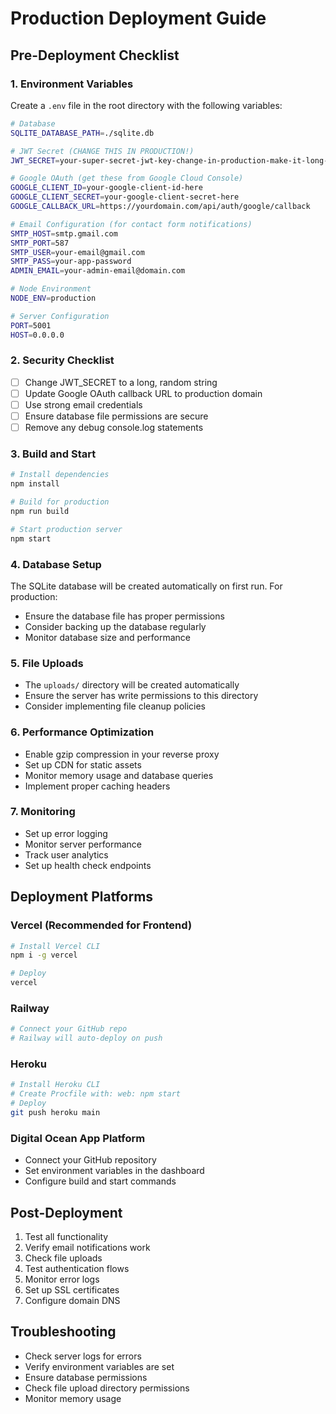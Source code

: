 # Production Deployment Guide

## Pre-Deployment Checklist

### 1. Environment Variables
Create a `.env` file in the root directory with the following variables:

```bash
# Database
SQLITE_DATABASE_PATH=./sqlite.db

# JWT Secret (CHANGE THIS IN PRODUCTION!)
JWT_SECRET=your-super-secret-jwt-key-change-in-production-make-it-long-and-random

# Google OAuth (get these from Google Cloud Console)
GOOGLE_CLIENT_ID=your-google-client-id-here
GOOGLE_CLIENT_SECRET=your-google-client-secret-here
GOOGLE_CALLBACK_URL=https://yourdomain.com/api/auth/google/callback

# Email Configuration (for contact form notifications)
SMTP_HOST=smtp.gmail.com
SMTP_PORT=587
SMTP_USER=your-email@gmail.com
SMTP_PASS=your-app-password
ADMIN_EMAIL=your-admin-email@domain.com

# Node Environment
NODE_ENV=production

# Server Configuration
PORT=5001
HOST=0.0.0.0
```

### 2. Security Checklist
- [ ] Change JWT_SECRET to a long, random string
- [ ] Update Google OAuth callback URL to production domain
- [ ] Use strong email credentials
- [ ] Ensure database file permissions are secure
- [ ] Remove any debug console.log statements

### 3. Build and Start
```bash
# Install dependencies
npm install

# Build for production
npm run build

# Start production server
npm start
```

### 4. Database Setup
The SQLite database will be created automatically on first run. For production:
- Ensure the database file has proper permissions
- Consider backing up the database regularly
- Monitor database size and performance

### 5. File Uploads
- The `uploads/` directory will be created automatically
- Ensure the server has write permissions to this directory
- Consider implementing file cleanup policies

### 6. Performance Optimization
- Enable gzip compression in your reverse proxy
- Set up CDN for static assets
- Monitor memory usage and database queries
- Implement proper caching headers

### 7. Monitoring
- Set up error logging
- Monitor server performance
- Track user analytics
- Set up health check endpoints

## Deployment Platforms

### Vercel (Recommended for Frontend)
```bash
# Install Vercel CLI
npm i -g vercel

# Deploy
vercel
```

### Railway
```bash
# Connect your GitHub repo
# Railway will auto-deploy on push
```

### Heroku
```bash
# Install Heroku CLI
# Create Procfile with: web: npm start
# Deploy
git push heroku main
```

### Digital Ocean App Platform
- Connect your GitHub repository
- Set environment variables in the dashboard
- Configure build and start commands

## Post-Deployment
1. Test all functionality
2. Verify email notifications work
3. Check file uploads
4. Test authentication flows
5. Monitor error logs
6. Set up SSL certificates
7. Configure domain DNS

## Troubleshooting
- Check server logs for errors
- Verify environment variables are set
- Ensure database permissions
- Check file upload directory permissions
- Monitor memory usage
